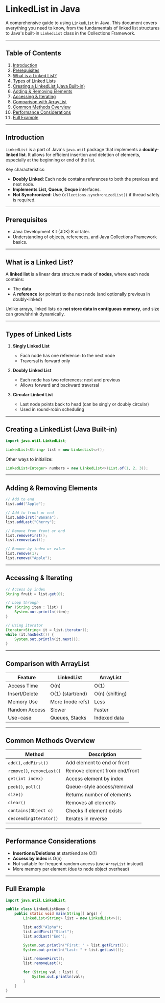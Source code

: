 # LinkedList in Java

A comprehensive guide to using `LinkedList` in Java. This document covers everything you need to know, from the fundamentals of linked list structures to Java's built-in `LinkedList` class in the Collections Framework.

---

## Table of Contents

1. [Introduction](#introduction)
2. [Prerequisites](#prerequisites)
3. [What is a Linked List?](#what-is-a-linked-list)
4. [Types of Linked Lists](#types-of-linked-lists)
5. [Creating a LinkedList (Java Built-in)](#creating-a-linkedlist-java-built-in)
6. [Adding & Removing Elements](#adding--removing-elements)
7. [Accessing & Iterating](#accessing--iterating)
8. [Comparison with ArrayList](#comparison-with-arraylist)
9. [Common Methods Overview](#common-methods-overview)
10. [Performance Considerations](#performance-considerations)
11. [Full Example](#full-example)

---

## Introduction

`LinkedList` is a part of Java's `java.util` package that implements a **doubly-linked list**. It allows for efficient insertion and deletion of elements, especially at the beginning or end of the list.

Key characteristics:

* **Doubly Linked**: Each node contains references to both the previous and next node.
* **Implements List, Queue, Deque** interfaces.
* **Not Synchronized**: Use `Collections.synchronizedList()` if thread safety is required.

---

## Prerequisites

* Java Development Kit (JDK) 8 or later.
* Understanding of objects, references, and Java Collections Framework basics.

---

## What is a Linked List?

A **linked list** is a linear data structure made of **nodes**, where each node contains:

* The **data**
* A **reference** (or pointer) to the next node (and optionally previous in doubly-linked)

Unlike arrays, linked lists do **not store data in contiguous memory**, and size can grow/shrink dynamically.

---

## Types of Linked Lists

1. **Singly Linked List**

   * Each node has one reference: to the next node
   * Traversal is forward only

2. **Doubly Linked List**

   * Each node has two references: next and previous
   * Allows forward and backward traversal

3. **Circular Linked List**

   * Last node points back to head (can be singly or doubly circular)
   * Used in round-robin scheduling

---

## Creating a LinkedList (Java Built-in)

```java
import java.util.LinkedList;

LinkedList<String> list = new LinkedList<>();
```

Other ways to initialize:

```java
LinkedList<Integer> numbers = new LinkedList<>(List.of(1, 2, 3));
```

---

## Adding & Removing Elements

```java
// Add to end
list.add("Apple");

// Add to front or end
list.addFirst("Banana");
list.addLast("Cherry");

// Remove from front or end
list.removeFirst();
list.removeLast();

// Remove by index or value
list.remove(1);
list.remove("Apple");
```

---

## Accessing & Iterating

```java
// Access by index
String fruit = list.get(0);

// Loop through
for (String item : list) {
    System.out.println(item);
}

// Using iterator
Iterator<String> it = list.iterator();
while (it.hasNext()) {
    System.out.println(it.next());
}
```

---

## Comparison with ArrayList

| Feature       | LinkedList       | ArrayList       |
| ------------- | ---------------- | --------------- |
| Access Time   | O(n)             | O(1)            |
| Insert/Delete | O(1) (start/end) | O(n) (shifting) |
| Memory Use    | More (node refs) | Less            |
| Random Access | Slower           | Faster          |
| Use-case      | Queues, Stacks   | Indexed data    |

---

## Common Methods Overview

| Method                     | Description                   |
| -------------------------- | ----------------------------- |
| `add()`, `addFirst()`      | Add element to end or front   |
| `remove()`, `removeLast()` | Remove element from end/front |
| `get(int index)`           | Access element by index       |
| `peek()`, `poll()`         | Queue-style access/removal    |
| `size()`                   | Returns number of elements    |
| `clear()`                  | Removes all elements          |
| `contains(Object o)`       | Checks if element exists      |
| `descendingIterator()`     | Iterates in reverse           |

---

## Performance Considerations

* **Insertions/Deletions** at start/end are O(1)
* **Access by index** is O(n)
* Not suitable for frequent random access (use `ArrayList` instead)
* More memory per element (due to node object overhead)

---

## Full Example

```java
import java.util.LinkedList;

public class LinkedListDemo {
    public static void main(String[] args) {
        LinkedList<String> list = new LinkedList<>();

        list.add("Alpha");
        list.addFirst("Start");
        list.addLast("End");

        System.out.println("First: " + list.getFirst());
        System.out.println("Last: " + list.getLast());

        list.removeFirst();
        list.removeLast();

        for (String val : list) {
            System.out.println(val);
        }
    }
}
```

---
